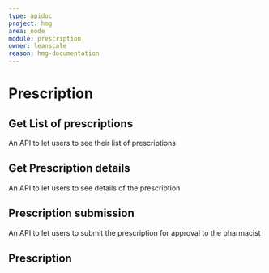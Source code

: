 ```yaml
---
type: apidoc
project: hmg
area: node
module: prescription
owner: leanscale
reason: hmg-documentation
---
```


# Prescription


## Get List of prescriptions
An API to let users to see their list of prescriptions

## Get Prescription details
An API to let users to see details of the prescription

## Prescription submission
An API to let users to submit the prescription for approval to the pharmacist

## Prescription 